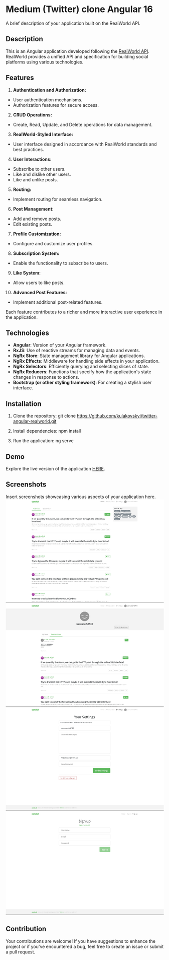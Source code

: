 # Medium (Twitter) clone Angular 16

A brief description of your application built on the RealWorld API.

## Description

This is an Angular application developed following the [RealWorld API](https://github.com/gothinkster/realworld). RealWorld provides a unified API and specification for building social platforms using various technologies.

## Features

1. **Authentication and Authorization:**
  - User authentication mechanisms.
  - Authorization features for secure access.

2. **CRUD Operations:**
  - Create, Read, Update, and Delete operations for data management.

3. **RealWorld-Styled Interface:**
  - User interface designed in accordance with RealWorld standards and best practices.

4. **User Interactions:**
  - Subscribe to other users.
  - Like and dislike other users.
  - Like and unlike posts.

5. **Routing:**
  - Implement routing for seamless navigation.

6. **Post Management:**
  - Add and remove posts.
  - Edit existing posts.

7. **Profile Customization:**
  - Configure and customize user profiles.

8. **Subscription System:**
  - Enable the functionality to subscribe to users.

9. **Like System:**
  - Allow users to like posts.

10. **Advanced Post Features:**
  - Implement additional post-related features.

Each feature contributes to a richer and more interactive user experience in the application.

## Technologies

- **Angular**: Version of your Angular framework.
- **RxJS**: Use of reactive streams for managing data and events.
- **NgRx Store**: State management library for Angular applications.
- **NgRx Effects**: Middleware for handling side effects in your application.
- **NgRx Selectors**: Efficiently querying and selecting slices of state.
- **NgRx Reducers**: Functions that specify how the application's state changes in response to actions.
- **Bootstrap (or other styling framework)**: For creating a stylish user interface.

## Installation

1. Clone the repository:
   git clone https://github.com/kulakovskyi/twitter-angular-realworld.git

2. Install dependencies:
   npm install

3. Run the application:
   ng serve

## Demo

Explore the live version of the application [HERE](https://twitter-clone-angular.web.app/).

## Screenshots

Insert screenshots showcasing various aspects of your application here.
![Screenshot 1](./images/screenshot1.png)
![Screenshot 2](./images/screenshot2.png)
![Screenshot 3](./images/screenshot3.png)
![Screenshot 4](./images/screenshot4.png)

## Contribution

Your contributions are welcome! If you have suggestions to enhance the project or if you've encountered a bug, feel free to create an issue or submit a pull request.
